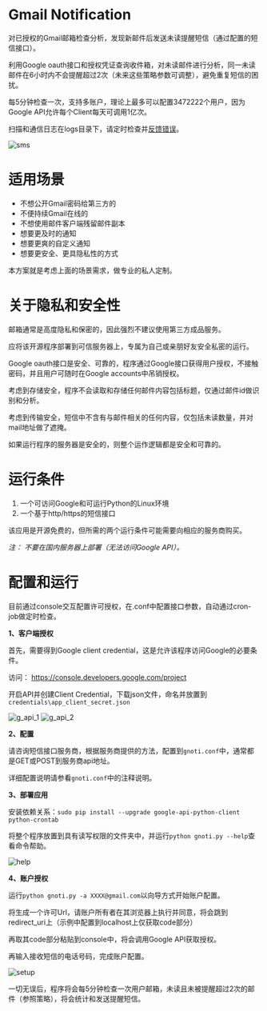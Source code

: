 # Gmail Notification

对已授权的Gmail邮箱检查分析，发现新邮件后发送未读提醒短信（通过配置的短信接口）。

利用Google oauth接口和授权凭证查询收件箱，对未读邮件进行分析，同一未读邮件在6小时内不会提醒超过2次（未来这些策略参数可调整），避免重复短信的困扰。

每5分钟检查一次，支持多账户，理论上最多可以配置3472222个用户，因为Google API允许每个Client每天可调用1亿次。

扫描和通信日志在logs目录下，请定时检查并[反馈错误](https://github.com/spance/Gmail-Notification/issues)。

![sms](https://i.imgur.com/43WOaBe.png)

# 适用场景

- 不想公开Gmail密码给第三方的
- 不便持续Gmail在线的
- 不想使用邮件客户端残留邮件副本
- 想要更及时的通知
- 想要更爽的自定义通知
- 想要更安全、更具隐私性的方式

本方案就是考虑上面的场景需求，做专业的私人定制。

# 关于隐私和安全性

邮箱通常是高度隐私和保密的，因此强烈不建议使用第三方成品服务。

应将该开源程序部署到可信服务器上，专属为自己或亲朋好友安全私密的运行。

Google oauth接口是安全、可靠的，程序通过Google接口获得用户授权，不接触密码，并且用户可随时在Google accounts中吊销授权。

考虑到存储安全，程序不会读取和存储任何邮件内容包括标题，仅通过邮件id做识别和分析。

考虑到传输安全，短信中不含有与邮件相关的任何内容，仅包括未读数量，并对mail地址做了遮掩。

如果运行程序的服务器是安全的，则整个运作逻辑都是安全和可靠的。

# 运行条件

1. 一个可访问Google和可运行Python的Linux环境
2. 一个基于http/https的短信接口

该应用是开源免费的，但所需的两个运行条件可能需要向相应的服务商购买。

*注： 不要在国内服务器上部署（无法访问Google API）。*

# 配置和运行

目前通过console交互配置许可授权，在.conf中配置接口参数，自动通过cron-job做定时检查。

**1、客户端授权**

首先，需要得到Google client credential，这是允许该程序访问Google的必要条件。

访问： https://console.developers.google.com/project

开启API并创建Client Credential，下载json文件，命名并放置到 `credentials\app_client_secret.json`

![g_api_1](https://i.imgur.com/5QM6vlc.png)
![g_api_2](https://i.imgur.com/rHUBFmU.png)

**2、配置**

请咨询短信接口服务商，根据服务商提供的方法，配置到`gnoti.conf`中，通常都是GET或POST到服务商api地址。

详细配置说明请参看`gnoti.conf`中的注释说明。

**3、部署应用**

安装依赖关系：`sudo pip install --upgrade google-api-python-client python-crontab`

将整个程序放置到具有读写权限的文件夹中，并运行`python gnoti.py --help`查看命令帮助。

![help](https://i.imgur.com/LrvpQqS.png)

**4、账户授权**

运行`python gnoti.py -a XXXX@gmail.com`以向导方式开始账户配置。

将生成一个许可Url，请账户所有者在其浏览器上执行并同意，将会跳到redirect_uri上（示例中配置到localhost上仅获取code部分）

再取其code部分粘贴到console中，将会调用Google API获取授权。

再输入接收短信的电话号码，完成账户配置。

![setup](https://i.imgur.com/R0P8dbn.png)

一切无误后，程序将会每5分钟检查一次用户邮箱，未读且未被提醒超过2次的邮件（参照策略），将会统计和发送提醒短信。
